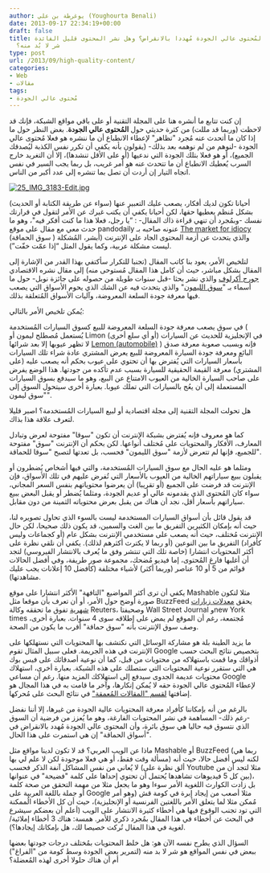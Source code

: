 ```yaml
---
author: يوغرطة بن علي (Youghourta Benali)
date: 2013-09-17 22:34:19+00:00
draft: false
title: هل أصبح المُحتوى عالي الجودة مُهددا بالانقراض؟ وهل نشر المحتوى قليل الفائدة
  شر لا بُد منه؟
type: post
url: /2013/09/high-quality-content/
categories:
- Web
- مقالات
tags:
- مُحتوى عالي الجودة
---
```


إن كنت تتابع ما أنشره هنا على المجلة التقنية أو على باقي مواقع الشبكة، فإنك قد لاحظت (وربما قد مللت) من كثرة حديثي حول **المُحتوى عالي الجودة**. بغض النظر حول ما إذا كان ما أتحدث عنه مُجرد "تظاهر" لإعطاء الانطباع أن ما ننشره هو فعلا مُحتوى عالي الجودة -لنوهم من لم نوهمه بعد بذلك- (يقولون بأنه يكفي أن تكرر نفس الكذبة ليُصدقك الجميع)، أو هو فعلا بتلك الجودة التي ندعيها (أو على الأقل تنشدها)، إلا أن التغريد خارج السرب يُعطيك الانطباع أن ما تتحدث عنه هو أمر غريب، بل ربما يجب السير في نفس اتجاه التيار إن أردت أن تصل بما تنشره إلى عدد أكبر من الناس.




[![25_IMG_3183-Edit.jpg](https://www.it-scoop.com/wp-content/uploads/2013/09/bad-content.jpg)
](https://www.it-scoop.com/wp-content/uploads/2013/09/bad-content.jpg)




أحيانا تكون لديك أفكار، يصعب عليك التعبير عنها (سواء عن طريقة الكتابة أو الحديث) بشكل مُنظم يعطيها حقها، لكن أحيانا يكفي أن يكتب غيرك عن الأمر لتقول في قرارتك نفسك -وبمُجرد أن تنهي قراءة ذاك المقال- : “يا رجل، فعلا هذا ما كنت أفكر فيه"، وهو ما حدث معي مع مقال على موقع pandodaily عنونه صاحبه بـ [The market for idiocy](http://pandodaily.com/2013/09/17/the-market-for-idiocy/) (سوق الحماقة ) والذي يتحدث عن أزمة المحتوى الجاد على الإنترنت (أبشر، المُشكلة ليست مشكلة عربية، وكما يقول المثل “إذا عمّت خفّت”).




لتلخيص الأمر، يعود بنا كاتب المقال (تجنبا للتكرار سأكتفي بهذا القدر من الإشارة إلى المقال بشكل مباشر، حيث أن كامل هذا المقال مُستوحى منه) إلى مقال نشره الاقتصادي [جورج أكرلوف](http://ar.wikipedia.org/wiki/جورج_أكرلوف) والذي نشر بحثا -قبل سنوات طويلة من حصوله على جائزة نوبل- حول ما أسماء بـ "[سوق الليمون](http://www.iei.liu.se/nek/730g83/artiklar/1.328833/AkerlofMarketforLemons.pdf)" والذي يتحدث فيه عن الشك الذي يحوم الأسواق التي يصعب فيها معرفة جودة السلعة المعروضة، وآليات الأسواق المُتعلقة بذلك.




يُمكن تلخيص الأمر بالتالي:




في سوق يصعب معرفة جودة السلعة المعروضة للبيع كسوق السيارات المُستخدمة ( يُستعمل مُصطلح ليمون أو Limon في الإنجليزية للحديث عن السيارات (أو أي سلع أخرى) لا تظهر عيوبها إلا بعد شرائها [Lemon (automobile)](https://en.wikipedia.org/wiki/Lemon_%28automobile%29) ) فإنه وبسبب صعوبة معرفة صدق البائع ومعرفة جودة السيارة المعروضة للبيع يعرض المشتري عادة شراء تلك السيارات بأسعار السيارات التي يُفترض بها أن تحتوي على عيوب بحكم أنه يصعب عليه (على المشتري) معرفة القيمة الحقيقية للسيارة بسبب عدم تأكده من جودتها. هذا الوضع يفرض على صاحب السيارة الخالية من العيوب الامتناع عن البيع، وهو ما سيدفع بسوق السيارات المستعملة إلى أن يعُج بالسيارات التي تملك عيوبا. بعبارة أخرى سيتحول السوق إلى "سوق ليمون".




هل تحولت المجلة التقنية إلى مجلة اقتصادية أو لبيع السيارات المُستخدمة؟ اصبر قليلا لتعرف علاقة هذا بذاك.




كما هو معروف فإنه يُفترض بشبكة الإنترنت أن تكون "سوقا" مفتوحة لعرض وتبادل المعارف، الأفكار والمحتويات على مُختلف أنواعها. لكن بحكم أن الإنترنت "سوق" مفتوحة للجميع، فإنها لم تتعرض لأزمة "سوق الليمون" فحسب، بل تعدتها لتصبح "سوقا للحماقة".




ومثلما هو عليه الحال مع سوق السيارات المُستخدمة، والتي فيها أشخاص يُضطرون أو يقبلون ببيع سياراتهم الخالية من العيوب بالأسعار التي تُفرض عليهم في تلك الأسواق، فإن الإنترنت قد فرضت على الجميع (أو تقريبا) أن يعرضوا محتوياتهم بنفس السعر المجاني، سواء كان المُحتوى الذي يقدمونه عالي أو عديم الجودة، ومثلما يُضطر أو يقبل البعض ببيع سياراتهم بأسعار أقل، نجد أن هناك من يقبل بعرض محتوياته الثمينة من دون مقابل.




قد يقول قائل بأن أسواق السيارات المستخدمة ليست بالسوء الذي تحاول تصويره لنا، حيث أنه بإمكان الكثيرين التفريق ما بين الغث والسمين، قد يكون ذلك صحيحا، لكن حال الإنترنت مُختلف، حيث أنه يصعب على مستخدمي الإنترنت بشكل عام (أو كجماعات وليس كأفراد) التفريق ما بين النوعين (أو ربما لا يكترث أكثرهم لذلك). يكفي أن نلقي نظرة على أكثر المحتويات انتشارا (خاصة تلك التي تنتشر وفق ما يُعرف بالانتشار الفيروسي) لتجد أن أغلبها فارغ المُحتوى، إما فيديو مُضحك، مجموعة صور طريفة، وفي أفضل الحالات قوائم من 5 أو 10 عناصر (وربما أكثر) لأشياء مختلفة (كأفضل 10 إعلانات يجب عليك مشاهدتها).




يكفي أن ترى أكثر المواضيع "التافهة" الأكثر انتشارا على موقع Mashable مثلا لتكون صورة أوضح حول الأمر، أو أن تعرف بأن موقعا مثل BuzzFeed يحقق [معدلات زيارات شهرية](http://pandodaily.com/2013/09/05/1-graph-that-shows-buzzfeed-is-killing-it/) تفوق ما تحققه وكالة Reuters، وصحيفتا Wall Street Journal وnew York times مُجتمعة، رغم أن الموقع لم يمض على إطلاقه سوى 4 سنوات. بعبارة أخرى، وصف سوق الإنترنت بأنه "سوق حماقة" أقرب ما يكون من الصحة.




ما يزيد الطينة بلة هو مشاركة الوسائل التي نكتشف بها المحتويات التي نستهلكها على الإنترنت في هذه الجريمة. فعلى سبيل المثال تقوم Google بتخصيص نتائج البحث حسب أذواقك وما قمت باستهلاكه من محتويات من قبل، كما أن نوعية أصدقائك على فيس بوك هي التي ستقرر نوعية المحتويات التي ستصلك على هذه الشبكة. بعبارة أخرى، استهلاك محتويات عديمة الجدوى سيدفع إلى استهلاكك المزيد منها. رغم أن مساعي Google لإعطاء المُحتوى عالي الجودة حقه لا يُمكن إنكارها، وآخر ما قامت به في هذا المجال هو إضافتها [لقسم ](http://insidesearch.blogspot.co.uk/2013/08/discover-great-in-depth-articles-on.html)["المقالات المُعمقة](http://insidesearch.blogspot.co.uk/2013/08/discover-great-in-depth-articles-on.html)["](http://insidesearch.blogspot.co.uk/2013/08/discover-great-in-depth-articles-on.html) في نتائج البحث على مُحركها.




بالرغم من أنه بإمكاننا كأفراد معرفة المحتويات عالية الجودة من غيرها، إلا أننا نفضل -رغم ذلك- المساهمة في نشر المحتويات الفارغة، وهو ما يُعزز من فرضية أن السوق الذي نتسوق فيه حاليا هي سوق بائرة، وأن المحتوى عالي الجودة مُهدد بالانقراض في "أسواق الحماقة" إن هي استمرت على هذا الحال.




ماذا عن الويب العربي؟ قد لا تكون لدينا مواقع مثل Mashable أو BuzzFeed (ربما هي مسألة وقت فقط، أو هي فعلا موجودة لكن لا علم لي بها) لكنه ليس أفضل حالا، حيث أنه لا يُعاني من نفس المشاكل آنفة الذكر فحسب (ألق نظرة على Youtube مثلا لتجد أن من بين كل 5 فيديوهات تشاهدها يُحتمل أن تحتوي إحداها على كلمة "فضيحة" في عنوانها)، بل زادت الكوارث اللغوية الأمر سوءا وهو ما يجعل مثلا من مهمة التحقق من صحة كلمة أو جملة باللغة العربية على Google مثلا أصعب من إيجاد إبرة في كومة قش (وهو أمر مُمكن مثلا لما يتعلق الأمر باللغتين الفرنسية أو الإنجليزية)، حيث أن كل الأخطاء الُممكنة التي تود تجنب الوقوع فيها هي أخطاء كثيرة الانتشار على الويب (أعلم أن بعضكم سيشرع في البحث عن أخطاء في هذا المقال بمُجرد ذكري للأمر. همسة: هناك 3 أخطاء إملائية/لغوية في هذا المقال تُركت خصيصا لك، هل بإمكانك إيجادها؟).




السؤال الذي يطرح نفسه الآن هو: هل خلط المحتويات بمُختلف درجات جودتها بعضها ببعض في نفس المواقع هو شر لا بد منه (لتمرير بعض الجودة وسط كومة من "الفراغ") أم أن هناك حلولا أخرى لهذه المُعضلة؟
